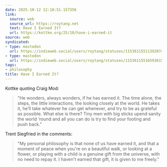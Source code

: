 ```yaml
---
date: 2025-10-12 12:18:51.157356
link:
  source: web
  source_url: https://roytang.net
  text: Have I Earned It?
  url: https://kottke.org/25/10/have-i-earned-it
source: web
syndicated:
- type: mastodon
  url: https://indieweb.social/users/roytang/statuses/115361155113920749
- type: mastodon
  url: https://indieweb.social/users/roytang/statuses/115361155165936156
tags:
- philosophy
title: Have I Earned It?
---
```


Kottke quoting Craig Mod:

> "He wonders, always wonders, if he has earned it. The time alone, the steps, the little interactions, the looking closely at the world. He takes it, he’ll take whatever he can get whenever, and try to be as grateful as possible. What else is there? Tiny men with big sticks upend sanity the world ‘round and all you can do is try to find your footing and push back."
<!--sep-->
Trent Siegfried in the comments:

> "My personal philosophy is that none of us have earned it, and that a moment of peace when you're on a beautiful walk, or looking at a flower, or playing with a child is a genuine gift from the universe, with no need to repay it. I haven't earned that gift, it is given to me freely."